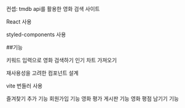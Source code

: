 컨셉: tmdb api를 활용한 영화 검색 사이트

React 사용

styled-components 사용

##기능

키워드 입력으로 영화 검색하기
인기 차트 가져오기

재사용성을 고려한 컴포넌트 설계

vite 번들러 사용

즐겨찾기 추가 기능
회원가입 기능
영화 평가 게시판 기능
영화 평점 남기기 기능

